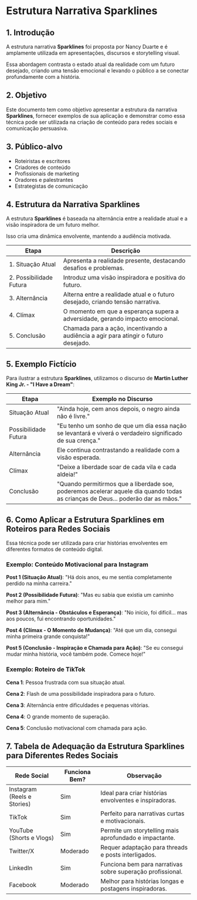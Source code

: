 # Estrutura Narrativa Sparklines

## 1. Introdução
A estrutura narrativa **Sparklines** foi proposta por Nancy Duarte e é amplamente utilizada em apresentações, discursos e storytelling visual. 

Essa abordagem contrasta o estado atual da realidade com um futuro desejado, criando uma tensão emocional e levando o público a se conectar profundamente com a história.

## 2. Objetivo
Este documento tem como objetivo apresentar a estrutura da narrativa **Sparklines**, fornecer exemplos de sua aplicação e demonstrar como essa técnica pode ser utilizada na criação de conteúdo para redes sociais e comunicação persuasiva.

## 3. Público-alvo
- Roteiristas e escritores
- Criadores de conteúdo
- Profissionais de marketing
- Oradores e palestrantes
- Estrategistas de comunicação

## 4. Estrutura da Narrativa Sparklines
A estrutura **Sparklines** é baseada na alternância entre a realidade atual e a visão inspiradora de um futuro melhor. 

Isso cria uma dinâmica envolvente, mantendo a audiência motivada.

| Etapa | Descrição |
|-------|------------|
| 1. Situação Atual | Apresenta a realidade presente, destacando desafios e problemas. |
| 2. Possibilidade Futura | Introduz uma visão inspiradora e positiva do futuro. |
| 3. Alternância | Alterna entre a realidade atual e o futuro desejado, criando tensão narrativa. |
| 4. Clímax | O momento em que a esperança supera a adversidade, gerando impacto emocional. |
| 5. Conclusão | Chamada para a ação, incentivando a audiência a agir para atingir o futuro desejado. |

## 5. Exemplo Fictício
Para ilustrar a estrutura **Sparklines**, utilizamos o discurso de **Martin Luther King Jr. - "I Have a Dream"**:

| Etapa | Exemplo no Discurso |
|-------|-----------------|
| Situação Atual | "Ainda hoje, cem anos depois, o negro ainda não é livre." |
| Possibilidade Futura | "Eu tenho um sonho de que um dia essa nação se levantará e viverá o verdadeiro significado de sua crença." |
| Alternância | Ele continua contrastando a realidade com a visão esperada. |
| Clímax | "Deixe a liberdade soar de cada vila e cada aldeia!" |
| Conclusão | "Quando permitirmos que a liberdade soe, poderemos acelerar aquele dia quando todas as crianças de Deus... poderão dar as mãos." |

## 6. Como Aplicar a Estrutura Sparklines em Roteiros para Redes Sociais
Essa técnica pode ser utilizada para criar histórias envolventes em diferentes formatos de conteúdo digital.

### Exemplo: Conteúdo Motivacional para Instagram
**Post 1 (Situação Atual)**: "Há dois anos, eu me sentia completamente perdido na minha carreira."

**Post 2 (Possibilidade Futura)**: "Mas eu sabia que existia um caminho melhor para mim."

**Post 3 (Alternância - Obstáculos e Esperança)**: "No início, foi difícil... mas aos poucos, fui encontrando oportunidades."

**Post 4 (Clímax - O Momento de Mudança)**: "Até que um dia, consegui minha primeira grande conquista!"

**Post 5 (Conclusão - Inspiração e Chamada para Ação)**: "Se eu consegui mudar minha história, você também pode. Comece hoje!"

### Exemplo: Roteiro de TikTok
**Cena 1**: Pessoa frustrada com sua situação atual.

**Cena 2**: Flash de uma possibilidade inspiradora para o futuro.

**Cena 3**: Alternância entre dificuldades e pequenas vitórias.

**Cena 4**: O grande momento de superação.

**Cena 5**: Conclusão motivacional com chamada para ação.

## 7. Tabela de Adequação da Estrutura Sparklines para Diferentes Redes Sociais

| Rede Social | Funciona Bem? | Observação |
|------------|--------------|--------------|
| Instagram (Reels e Stories) | Sim | Ideal para criar histórias envolventes e inspiradoras. |
| TikTok | Sim | Perfeito para narrativas curtas e motivacionais. |
| YouTube (Shorts e Vlogs) | Sim | Permite um storytelling mais aprofundado e impactante. |
| Twitter/X | Moderado | Requer adaptação para threads e posts interligados. |
| LinkedIn | Sim | Funciona bem para narrativas sobre superação profissional. |
| Facebook | Moderado | Melhor para histórias longas e postagens inspiradoras. |

